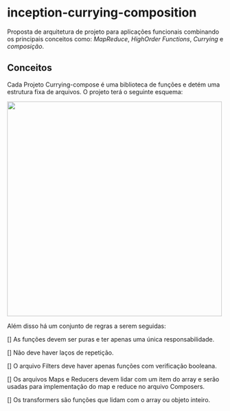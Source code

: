 # inception-currying-composition
Proposta de arquitetura de projeto para aplicações funcionais combinando os principais conceitos como: *MapReduce*, *HighOrder Functions*, *Currying* e *composição*.


## Conceitos
Cada Projeto Currying-compose é uma biblioteca de funções e detém uma estrutura fixa de arquivos. O projeto terá o seguinte esquema:

<img src="https://user-images.githubusercontent.com/48892066/190886389-be713d68-c255-4b80-baaf-49a6a95a6574.png" style="width: 500px;"/>

Além disso há um conjunto de regras a serem seguidas:

[] As funções devem ser puras e ter apenas uma única responsabilidade.

[] Não deve haver laços de repetição.

[] O arquivo Filters deve haver apenas funções com verificação booleana.

[] Os arquivos Maps e Reducers devem lidar com um item do array e serão usadas para implementação do map e reduce no arquivo Composers.

[] Os transformers são funções que lidam com o array ou objeto inteiro.


